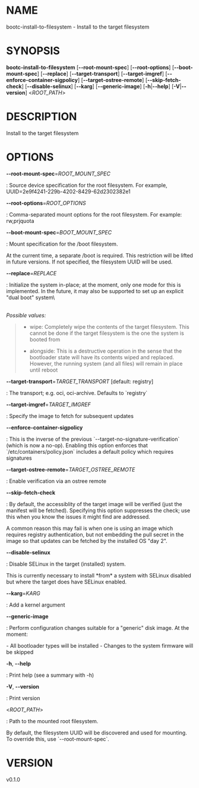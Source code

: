 # NAME

bootc-install-to-filesystem - Install to the target filesystem

# SYNOPSIS

**bootc-install-to-filesystem** \[**\--root-mount-spec**\]
\[**\--root-options**\] \[**\--boot-mount-spec**\] \[**\--replace**\]
\[**\--target-transport**\] \[**\--target-imgref**\]
\[**\--enforce-container-sigpolicy**\] \[**\--target-ostree-remote**\]
\[**\--skip-fetch-check**\] \[**\--disable-selinux**\] \[**\--karg**\]
\[**\--generic-image**\] \[**-h**\|**\--help**\]
\[**-V**\|**\--version**\] \<*ROOT_PATH*\>

# DESCRIPTION

Install to the target filesystem

# OPTIONS

**\--root-mount-spec**=*ROOT_MOUNT_SPEC*

:   Source device specification for the root filesystem. For example,
    UUID=2e9f4241-229b-4202-8429-62d2302382e1

**\--root-options**=*ROOT_OPTIONS*

:   Comma-separated mount options for the root filesystem. For example:
    rw,prjquota

**\--boot-mount-spec**=*BOOT_MOUNT_SPEC*

:   Mount specification for the /boot filesystem.

At the current time, a separate /boot is required. This restriction will
be lifted in future versions. If not specified, the filesystem UUID will
be used.

**\--replace**=*REPLACE*

:   Initialize the system in-place; at the moment, only one mode for
    this is implemented. In the future, it may also be supported to set
    up an explicit \"dual boot\" system\

\
*Possible values:*

> -   wipe: Completely wipe the contents of the target filesystem. This
>     cannot be done if the target filesystem is the one the system is
>     booted from
>
> -   alongside: This is a destructive operation in the sense that the
>     bootloader state will have its contents wiped and replaced.
>     However, the running system (and all files) will remain in place
>     until reboot

**\--target-transport**=*TARGET_TRANSPORT* \[default: registry\]

:   The transport; e.g. oci, oci-archive. Defaults to \`registry\`

**\--target-imgref**=*TARGET_IMGREF*

:   Specify the image to fetch for subsequent updates

**\--enforce-container-sigpolicy**

:   This is the inverse of the previous
    \`\--target-no-signature-verification\` (which is now a no-op).
    Enabling this option enforces that \`/etc/containers/policy.json\`
    includes a default policy which requires signatures

**\--target-ostree-remote**=*TARGET_OSTREE_REMOTE*

:   Enable verification via an ostree remote

**\--skip-fetch-check**

:   By default, the accessiblity of the target image will be verified
    (just the manifest will be fetched). Specifying this option
    suppresses the check; use this when you know the issues it might
    find are addressed.

A common reason this may fail is when one is using an image which
requires registry authentication, but not embedding the pull secret in
the image so that updates can be fetched by the installed OS \"day 2\".

**\--disable-selinux**

:   Disable SELinux in the target (installed) system.

This is currently necessary to install \*from\* a system with SELinux
disabled but where the target does have SELinux enabled.

**\--karg**=*KARG*

:   Add a kernel argument

**\--generic-image**

:   Perform configuration changes suitable for a \"generic\" disk image.
    At the moment:

\- All bootloader types will be installed - Changes to the system
firmware will be skipped

**-h**, **\--help**

:   Print help (see a summary with -h)

**-V**, **\--version**

:   Print version

\<*ROOT_PATH*\>

:   Path to the mounted root filesystem.

By default, the filesystem UUID will be discovered and used for
mounting. To override this, use \`\--root-mount-spec\`.

# VERSION

v0.1.0

